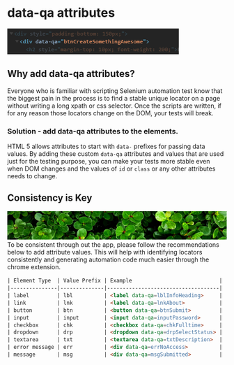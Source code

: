 # data-qa attributes
![data-qa](images/data-qa.png)


## Why add data-qa attributes?
Everyone who is familiar with scripting Selenium automation test know that the
biggest pain in the process is to find a stable unique locator on a page without
writing a long xpath or css selector. Once the scripts are written, if for any
reason those locators change on the DOM, your tests will break.


### Solution -  add data-qa attributes to the elements.
HTML 5 allows attributes to start with `data-` prefixes for passing data values. By adding these custom `data-qa` attributes and values that are used just for the
testing purpose, you can make your tests more stable even when DOM changes and
the values of `id` or `class` or any other attributes needs to change.


## Consistency is Key
![Consistency is Key](images/consistency.jpg)
To be consistent through out the app, please follow the recommendations below to add attribute values. This will help with identifying locators consistently and generating automation code much easier through the chrome extension.


```html
| Element Type  | Value Prefix | Example                            |
|---------------|--------------|------------------------------------|
| label         | lbl          | <label data-qa=lblInfoHeading>     |
| link          | lnk          | <label data-qa=lnkAbout>           |
| button        | btn          | <button data-qa=btnSubmit>         |
| input         | input        | <input data-qa=inputPassword>      |
| checkbox      | chk          | <checkbox data-qa=chkFulltime>     |
| dropdown      | drp          | <dropdown data-qa=drpSelectStatus> |
| textarea      | txt          | <textarea data-qa=txtDescription>  |
| error message | err          | <div data-qa=errNoAccess>          |
| message       | msg          | <div data-qa=msgSubmitted>         |
```

